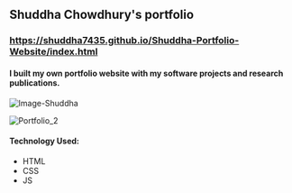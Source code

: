 ## Shuddha Chowdhury's portfolio

### https://shuddha7435.github.io/Shuddha-Portfolio-Website/index.html

#### I built my own portfolio website with my software projects and research publications.

![Image-Shuddha](https://user-images.githubusercontent.com/16424882/125540718-00632299-726e-46c9-a410-0b2899ccc80a.JPG)

![Portfolio_2](https://user-images.githubusercontent.com/16424882/101359237-30e62000-38c6-11eb-80ef-6a34bf2212e4.PNG)

#### Technology Used:
- HTML
- CSS
- JS
